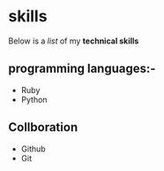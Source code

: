 # skills
Below is a _list_ of my **technical skills**

## programming languages:-
- Ruby
- Python

## Collboration
- Github
- Git


